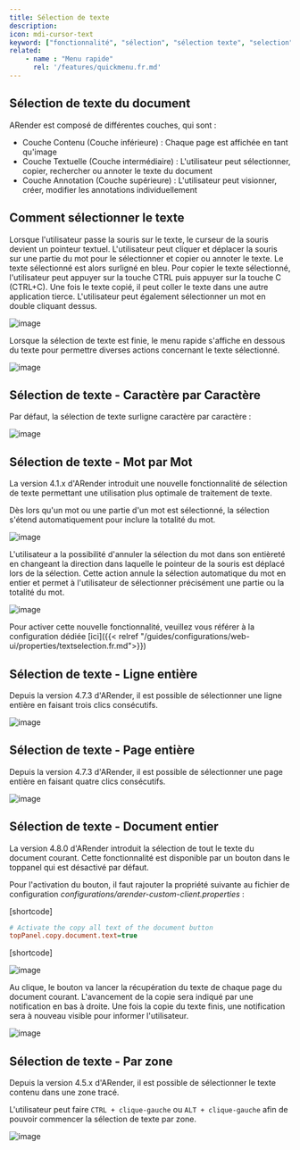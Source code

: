 ```yaml
---
title: Sélection de texte
description:
icon: mdi-cursor-text
keyword: ["fonctionnalité", "sélection", "sélection texte", "selection", "selection texte", "texte"]
related:
    - name : "Menu rapide"
      rel: '/features/quickmenu.fr.md'
---
```


## Sélection de texte du document

ARender est composé de différentes couches, qui sont :

- Couche Contenu (Couche inférieure) : Chaque page est affichée en tant qu'image
- Couche Textuelle (Couche intermédiaire) : L'utilisateur peut sélectionner, copier, rechercher ou annoter le texte du document
- Couche Annotation (Couche supérieure) : L'utilisateur peut visionner, créer, modifier les annotations individuellement

## Comment sélectionner le texte

Lorsque l'utilisateur passe la souris sur le texte, le curseur de la souris devient un pointeur textuel. L'utilisateur peut cliquer et déplacer la souris sur une partie du mot pour le sélectionner et copier ou annoter le texte. Le texte sélectionné est alors surligné en bleu. Pour copier le texte sélectionné, l'utilisateur peut appuyer sur la touche CTRL puis appuyer sur la touche C (CTRL+C).
Une fois le texte copié, il peut coller le texte dans une autre application tierce.
L'utilisateur peut également sélectionner un mot en double cliquant dessus.

![image]([shortcode])


Lorsque la sélection de texte est finie, le menu rapide s'affiche en dessous du texte pour permettre diverses actions concernant le texte sélectionné.

![image]([shortcode])

## Sélection de texte - Caractère par Caractère

Par défaut, la sélection de texte surligne caractère par caractère :

![image]([shortcode])

## Sélection de texte - Mot par Mot

La version 4.1.x d'ARender introduit une nouvelle fonctionnalité de sélection de texte permettant une utilisation plus optimale de traitement de texte.

Dès lors qu'un mot ou une partie d'un mot est sélectionné, la sélection s'étend automatiquement pour inclure la totalité du mot.

![image]([shortcode])

L'utilisateur a la possibilité d'annuler la sélection du mot dans son entièreté en changeant la direction dans laquelle le pointeur de la souris est déplacé lors de la sélection.
Cette action annule la sélection automatique du mot en entier et permet à l'utilisateur de sélectionner précisément une partie ou la totalité du mot.

![image]([shortcode])

Pour activer cette nouvelle fonctionnalité, veuillez vous référer à la configuration dédiée [ici]({{< relref "/guides/configurations/web-ui/properties/textselection.fr.md">}})

## Sélection de texte - Ligne entière

Depuis la version 4.7.3 d'ARender, il est possible de sélectionner une ligne entière en faisant trois clics consécutifs.

![image]([shortcode])

## Sélection de texte - Page entière

Depuis la version 4.7.3 d'ARender, il est possible de sélectionner une page entière en faisant quatre clics consécutifs.

![image]([shortcode])

## Sélection de texte - Document entier

La version 4.8.0 d'ARender introduit la sélection de tout le texte du document courant. Cette fonctionnalité est disponible par un bouton
 dans le toppanel qui est désactivé par défaut.

Pour l'activation du bouton, il faut rajouter la propriété suivante au fichier de configuration *configurations/arender-custom-client.properties* :

[shortcode]

```cfg
# Activate the copy all text of the document button
topPanel.copy.document.text=true
```

[shortcode]

![image]([shortcode])

Au clique, le bouton va lancer la récupération du texte de chaque page du document courant. L'avancement de la copie sera indiqué
 par une notification en bas à droite. Une fois la copie du texte finis, une notification sera à nouveau visible pour informer l'utilisateur.

![image]([shortcode])

## Sélection de texte - Par zone

Depuis la version 4.5.x d'ARender, il est possible de sélectionner le texte contenu dans une zone tracé.

L'utilisateur peut faire `CTRL + clique-gauche` ou `ALT + clique-gauche` afin de pouvoir commencer la sélection de texte par zone.

![image]([shortcode])


